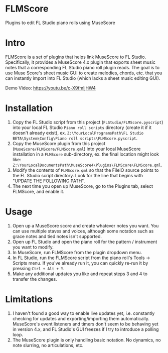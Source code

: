 # FLMScore
Plugins to edit FL Studio piano rolls using MuseScore

# Intro
FLMScore is a set of plugins that helps link MuseScore to FL Studio. Specifically, it provides a MuseScore 4.x plugin that exports sheet music notes that a corresponding FL Studio piano roll plugin reads. The goal is to use Muse Score's sheet music GUI to create melodies, chords, etc. that you can instantly import into FL Studio (which lacks a sheet music editing GUI).

Demo Video: https://youtu.be/c-X9fmljHW4

# Installation
1. Copy the FL Studio script from this project (`FLStudio/FLMScore.pyscript`) into your local FL Studio `Piano roll scripts` directory (create it if it doesn't already exist), ex. `Z:\YourLocalProgramsPath\FL Studio BETA\System\Config\Piano roll scripts\FLMScore.pyscript`.
2. Copy the MuseScore plugin from this project (`MuseScore/FLMScore/FLMScore.qml`) into your local MuseScore installation in a `FLMScore` sub-directory, ex. the final location might look like: `Z:\YourLocalDocumentsPath\MuseScore4\Plugins\FLMScore\FLMScore.qml`.
3. Modify the contents of `FLMScore.qml` so that the FileIO source points to the FL Studio script directory. Look for the line that begins with "UPDATE THE FOLLOWING PATH".
4. The next time you open up MuseScore, go to the Plugins tab, select FLMScore, and enable it.

# Usage
1. Open up a MuseScore score and create whatever notes you want. You can use multiple staves and voices, although some notation such as grace notes and tied notes isn't supported.
2. Open up FL Studio and open the piano roll for the pattern / instrument you want to modify.
3. In MuseScore, run FLMScore from the plugin dropdown menu.
4. In FL Studio, run the FLMScore script from the piano roll's Tools -> Scripts menu. If you've already run it, you can quickly re-run it by pressing `Ctrl + Alt + Y`.
5. Make any additional updates you like and repeat steps 3 and 4 to transfer the changes.

# Limitations
1. I haven't found a good way to enable live updates yet, i.e. constantly checking for updates and exporting/importing them automatically. MuseScore's event listeners and timers don't seem to be behaving yet in version 4.x, and FL Studio's GUI freezes if I try to introduce a polling loop.
2. The MuseScore plugin is only handling basic notation. No dynamics, no note slurring, no articulations, etc.
